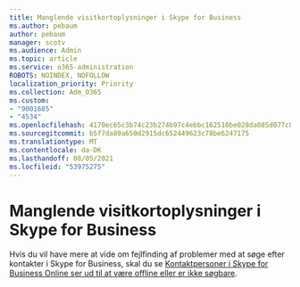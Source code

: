 ```yaml
---
title: Manglende visitkortoplysninger i Skype for Business
ms.author: pebaum
author: pebaum
manager: scotv
ms.audience: Admin
ms.topic: article
ms.service: o365-administration
ROBOTS: NOINDEX, NOFOLLOW
localization_priority: Priority
ms.collection: Adm_O365
ms.custom:
- "9001685"
- "4534"
ms.openlocfilehash: 4170ec65c3b74c23b274b97c4ebbc162510be028da085d077c8bc69d5c6ba227
ms.sourcegitcommit: b5f7da89a650d2915dc652449623c78be6247175
ms.translationtype: MT
ms.contentlocale: da-DK
ms.lasthandoff: 08/05/2021
ms.locfileid: "53975275"
---
```

# <a name="missing-contact-card-information-in-skype-for-business"></a>Manglende visitkortoplysninger i Skype for Business

Hvis du vil have mere at vide om fejlfinding af problemer med at søge efter kontakter i Skype for Business, skal du se [Kontaktpersoner i Skype for Business Online ser ud til at være offline eller er ikke søgbare](https://docs.microsoft.com/skypeforbusiness/troubleshoot/online-contacts/contacts-offline-not-searchable).
